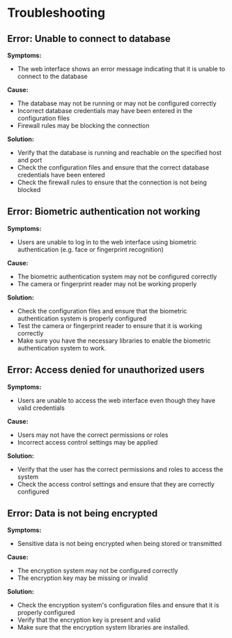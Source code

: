 # Troubleshooting

## Error: Unable to connect to database

**Symptoms:**

- The web interface shows an error message indicating that it is unable to connect to the database

**Cause:**

- The database may not be running or may not be configured correctly
- Incorrect database credentials may have been entered in the configuration files
- Firewall rules may be blocking the connection

**Solution:**

- Verify that the database is running and reachable on the specified host and port
- Check the configuration files and ensure that the correct database credentials have been entered
- Check the firewall rules to ensure that the connection is not being blocked

## Error: Biometric authentication not working

**Symptoms:**

- Users are unable to log in to the web interface using biometric authentication (e.g. face or fingerprint recognition)

**Cause:**

- The biometric authentication system may not be configured correctly
- The camera or fingerprint reader may not be working properly

**Solution:**

- Check the configuration files and ensure that the biometric authentication system is properly configured
- Test the camera or fingerprint reader to ensure that it is working correctly
- Make sure you have the necessary libraries to enable the biometric authentication system to work.

## Error: Access denied for unauthorized users

**Symptoms:**

- Users are unable to access the web interface even though they have valid credentials

**Cause:**

- Users may not have the correct permissions or roles
- Incorrect access control settings may be applied

**Solution:**

- Verify that the user has the correct permissions and roles to access the system
- Check the access control settings and ensure that they are correctly configured

## Error: Data is not being encrypted

**Symptoms:**

- Sensitive data is not being encrypted when being stored or transmitted

**Cause:**

- The encryption system may not be configured correctly
- The encryption key may be missing or invalid

**Solution:**

- Check the encryption system's configuration files and ensure that it is properly configured
- Verify that the encryption key is present and valid
- Make sure that the encryption system libraries are installed.
